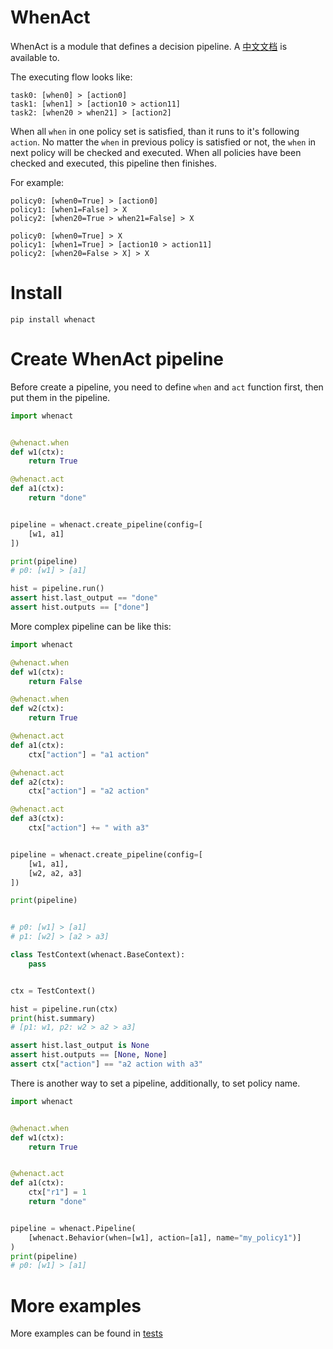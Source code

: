 # WhenAct

WhenAct is a module that defines a decision pipeline. A
[中文文档](https://github.com/MorvanZhou/whenact/tree/main/README_CN.md) is available to.

The executing flow looks like:

```text
task0: [when0] > [action0]
task1: [when1] > [action10 > action11]
task2: [when20 > when21] > [action2]
```

When all `when` in one policy set is satisfied, than it runs to it's following `action`. No matter the `when` in
previous policy is satisfied or not, the `when` in next policy will be checked and executed. When all policies have been
checked and executed, this pipeline then finishes.

For example:

```text
policy0: [when0=True] > [action0]
policy1: [when1=False] > X
policy2: [when20=True > when21=False] > X
```

```text
policy0: [when0=True] > X 
policy1: [when1=True] > [action10 > action11]
policy2: [when20=False > X] > X
```

# Install

```shell
pip install whenact
```

# Create WhenAct pipeline

Before create a pipeline, you need to define `when` and `act` function first, then put them in the pipeline.

```python
import whenact


@whenact.when
def w1(ctx):
    return True

@whenact.act
def a1(ctx):
    return "done"


pipeline = whenact.create_pipeline(config=[
    [w1, a1]
])

print(pipeline)
# p0: [w1] > [a1]

hist = pipeline.run()
assert hist.last_output == "done"
assert hist.outputs == ["done"]
```

More complex pipeline can be like this:

```python
import whenact

@whenact.when
def w1(ctx):
    return False

@whenact.when
def w2(ctx):
    return True

@whenact.act
def a1(ctx):
    ctx["action"] = "a1 action"

@whenact.act
def a2(ctx):
    ctx["action"] = "a2 action"

@whenact.act
def a3(ctx):
    ctx["action"] += " with a3"


pipeline = whenact.create_pipeline(config=[
    [w1, a1],
    [w2, a2, a3]
])

print(pipeline)


# p0: [w1] > [a1]
# p1: [w2] > [a2 > a3]

class TestContext(whenact.BaseContext):
    pass


ctx = TestContext()

hist = pipeline.run(ctx)
print(hist.summary)
# [p1: w1, p2: w2 > a2 > a3]

assert hist.last_output is None
assert hist.outputs == [None, None]
assert ctx["action"] == "a2 action with a3"
```

There is another way to set a pipeline, additionally, to set policy name.

```python
import whenact


@whenact.when
def w1(ctx):
    return True


@whenact.act
def a1(ctx):
    ctx["r1"] = 1
    return "done"


pipeline = whenact.Pipeline(
    [whenact.Behavior(when=[w1], action=[a1], name="my_policy1")]
)
print(pipeline)
# p0: [w1] > [a1]
```

# More examples

More examples can be found in [tests](https://github.com/MorvanZhou/whenact/tree/main/tests)
